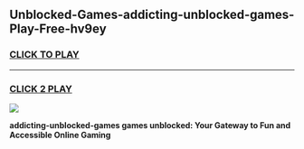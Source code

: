 
## Unblocked-Games-addicting-unblocked-games-Play-Free-hv9ey
<h3>
<a href="https://premium76.site?title=addicting-unblocked-games&ref=18A1">CLICK TO PLAY</a></h3>
<hr>

<h3>
<a href="https://premium76.site?title=addicting-unblocked-games&ref=18A1">CLICK 2 PLAY</a>
  
</h3>

<a href="https://premium76.site?title=addicting-unblocked-games&ref=18A1"><img src="https://clearcache.store/games.png"></a>


**addicting-unblocked-games games unblocked: Your Gateway to Fun and Accessible Online Gaming**
